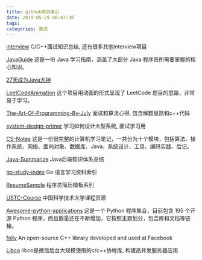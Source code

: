 ```yaml
---
title: github项目索引
date: 2019-05-29 00:47:38
tags:
categories: 面试
---
```


[interview](https://github.com/huihut/interview)
C/C++面试知识总结, 还有很多其他interview项目

[JavaGuide](https://github.com/Snailclimb/JavaGuide)
这是一份 Java 学习指南，涵盖了大部分 Java 程序员所需要掌握的核心知识。

[27天成为Java大神](https://github.com/DuGuQiuBai/Java)


[LeetCodeAnimation](https://github.com/MisterBooo/LeetCodeAnimation)
这个项目用动画的形式呈现了 LeetCode 题目的思路，非常易于学习。

[The-Art-Of-Programming-By-July](https://github.com/julycoding/The-Art-Of-Programming-By-July)
面试和算法心得, 包含解题思路和c++代码

[system-design-primer](https://github.com/donnemartin/system-design-primer)
学习如何设计大型系统, 面试学习用

[CS-Notes](https://github.com/CyC2018/CS-Notes)
这是一份很完整的计算机学习笔记，一共分为十个模块，包括算法、操作系统、网络、面向对象、数据库、Java、系统设计、工具、编码实践、后记。

[Java-Summarize](https://github.com/zaiyunduan123/Java-Summarize)
Java后端知识体系总结

[go-study-index](https://github.com/Unknwon/go-study-index)
Go 语言学习资料索引

[ResumeSample](https://github.com/geekcompany/ResumeSample)
程序员简历模板系列

[USTC-Course](https://github.com/USTC-Resource/USTC-Course)
中国科学技术大学课程资源

[Awesome-python-applications](https://github.com/mahmoud/awesome-python-applications)
这是一个 Python 程序集合，目前包含 195 个开源 Python 程序，而且数量还在不断增加，它按照主题划分，包含库和文档等链接。

[folly](https://github.com/facebook/folly)
An open-source C++ library developed and used at Facebook

[Libco](https://github.com/Tencent/libco)
libco是微信后台大规模使用的c/c++协程库, 构建高并发服务器应用





